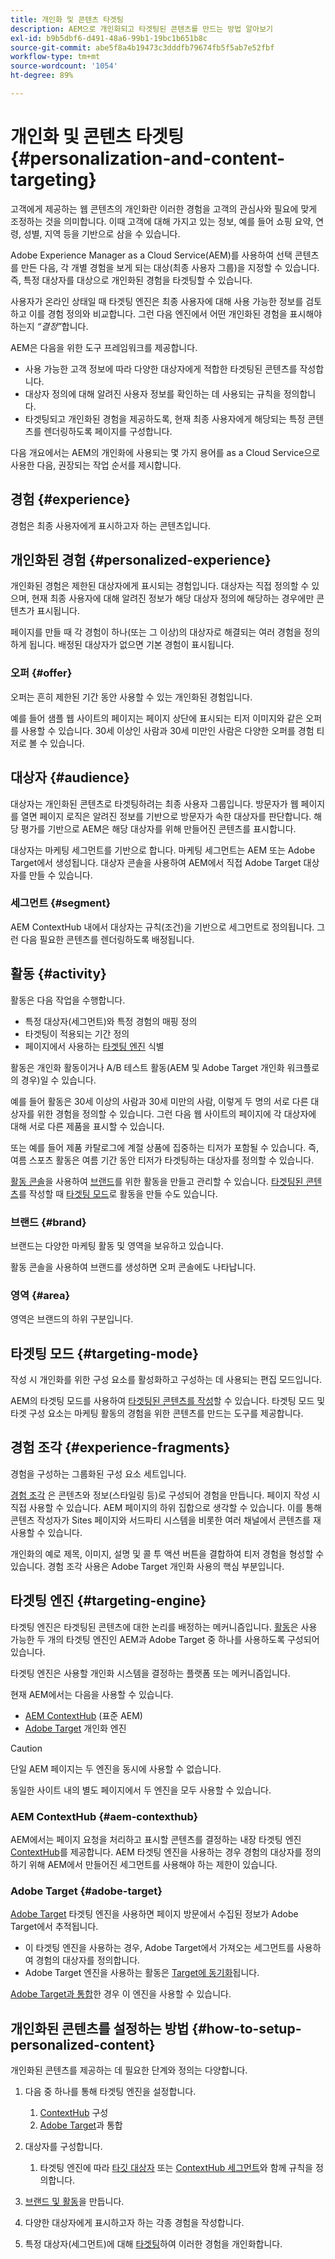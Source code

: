 ```yaml
---
title: 개인화 및 콘텐츠 타겟팅
description: AEM으로 개인화되고 타겟팅된 콘텐츠를 만드는 방법 알아보기
exl-id: b9b5dbf6-d491-48a6-99b1-19bc1b651b8c
source-git-commit: abe5f8a4b19473c3dddfb79674fb5f5ab7e52fbf
workflow-type: tm+mt
source-wordcount: '1054'
ht-degree: 89%

---
```



# 개인화 및 콘텐츠 타겟팅 {#personalization-and-content-targeting}

고객에게 제공하는 웹 콘텐츠의 개인화란 이러한 경험을 고객의 관심사와 필요에 맞게 조정하는 것을 의미합니다. 이때 고객에 대해 가지고 있는 정보, 예를 들어 쇼핑 요약, 연령, 성별, 지역 등을 기반으로 삼을 수 있습니다.

Adobe Experience Manager as a Cloud Service(AEM)를 사용하여 선택 콘텐츠를 만든 다음, 각 개별 경험을 보게 되는 대상(최종 사용자 그룹)을 지정할 수 있습니다. 즉, 특정 대상자를 대상으로 개인화된 경험을 타겟팅할 수 있습니다.

사용자가 온라인 상태일 때 타겟팅 엔진은 최종 사용자에 대해 사용 가능한 정보를 검토하고 이를 경험 정의와 비교합니다. 그런 다음 엔진에서 어떤 개인화된 경험을 표시해야 하는지 *“결정”*&#x200B;합니다.

AEM은 다음을 위한 도구 프레임워크를 제공합니다.

* 사용 가능한 고객 정보에 따라 다양한 대상자에게 적합한 타겟팅된 콘텐츠를 작성합니다.
* 대상자 정의에 대해 알려진 사용자 정보를 확인하는 데 사용되는 규칙을 정의합니다.
* 타겟팅되고 개인화된 경험을 제공하도록, 현재 최종 사용자에게 해당되는 특정 콘텐츠를 렌더링하도록 페이지를 구성합니다.

다음 개요에서는 AEM의 개인화에 사용되는 몇 가지 용어를 as a Cloud Service으로 사용한 다음, 권장되는 작업 순서를 제시합니다.

## 경험 {#experience}

경험은 최종 사용자에게 표시하고자 하는 콘텐츠입니다.

## 개인화된 경험 {#personalized-experience}

개인화된 경험은 제한된 대상자에게 표시되는 경험입니다. 대상자는 직접 정의할 수 있으며, 현재 최종 사용자에 대해 알려진 정보가 해당 대상자 정의에 해당하는 경우에만 콘텐츠가 표시됩니다.

페이지를 만들 때 각 경험이 하나(또는 그 이상)의 대상자로 해결되는 여러 경험을 정의하게 됩니다. 배정된 대상자가 없으면 기본 경험이 표시됩니다.

### 오퍼 {#offer}

오퍼는 흔히 제한된 기간 동안 사용할 수 있는 개인화된 경험입니다.

예를 들어 샘플 웹 사이트의 페이지는 페이지 상단에 표시되는 티저 이미지와 같은 오퍼를 사용할 수 있습니다. 30세 이상인 사람과 30세 미만인 사람은 다양한 오퍼를 경험 티저로 볼 수 있습니다.

## 대상자 {#audience}

대상자는 개인화된 콘텐츠로 타겟팅하려는 최종 사용자 그룹입니다. 방문자가 웹 페이지를 열면 페이지 로직은 알려진 정보를 기반으로 방문자가 속한 대상자를 판단합니다. 해당 평가를 기반으로 AEM은 해당 대상자를 위해 만들어진 콘텐츠를 표시합니다.

대상자는 마케팅 세그먼트를 기반으로 합니다. 마케팅 세그먼트는 AEM 또는 Adobe Target에서 생성됩니다. 대상자 콘솔을 사용하여 AEM에서 직접 Adobe Target 대상자를 만들 수 있습니다.

### 세그먼트 {#segment}

AEM ContextHub 내에서 대상자는 규칙(조건)을 기반으로 세그먼트로 정의됩니다. 그런 다음 필요한 콘텐츠를 렌더링하도록 배정됩니다.

## 활동 {#activity}

활동은 다음 작업을 수행합니다.

* 특정 대상자(세그먼트)와 특정 경험의 매핑 정의
* 타겟팅이 적용되는 기간 정의
* 페이지에서 사용하는 [타겟팅 엔진](#targeting-engine) 식별

활동은 개인화 활동이거나 A/B 테스트 활동(AEM 및 Adobe Target 개인화 워크플로의 경우)일 수 있습니다.

예를 들어 활동은 30세 이상의 사람과 30세 미만의 사람, 이렇게 두 명의 서로 다른 대상자를 위한 경험을 정의할 수 있습니다. 그런 다음 웹 사이트의 페이지에 각 대상자에 대해 서로 다른 제품을 표시할 수 있습니다.

또는 예를 들어 제품 카탈로그에 계절 상품에 집중하는 티저가 포함될 수 있습니다. 즉, 여름 스포츠 활동은 여름 기간 동안 티저가 타겟팅하는 대상자를 정의할 수 있습니다.

[활동 콘솔](/help/sites-cloud/authoring/personalization/activities.md)을 사용하여 [브랜드](#brand)를 위한 활동을 만들고 관리할 수 있습니다. [타겟팅된 콘텐츠](/help/sites-cloud/authoring/personalization/targeted-content.md)를 작성할 때 [타겟팅 모드](/help/sites-cloud/authoring/personalization/targeted-content.md#adding-and-removing-experiences-using-targeting-mode)로 활동을 만들 수도 있습니다.

### 브랜드 {#brand}

브랜드는 다양한 마케팅 활동 및 영역을 보유하고 있습니다.

활동 콘솔을 사용하여 브랜드를 생성하면 오퍼 콘솔에도 나타납니다.

### 영역 {#area}

영역은 브랜드의 하위 구분입니다.

## 타겟팅 모드 {#targeting-mode}

작성 시 개인화를 위한 구성 요소를 활성화하고 구성하는 데 사용되는 편집 모드입니다.

AEM의 타겟팅 모드를 사용하여 [타겟팅된 콘텐츠를 작성](/help/sites-cloud/authoring/personalization/targeted-content.md)할 수 있습니다. 타겟팅 모드 및 타겟 구성 요소는 마케팅 활동의 경험을 위한 콘텐츠를 만드는 도구를 제공합니다.

## 경험 조각 {#experience-fragments}

경험을 구성하는 그룹화된 구성 요소 세트입니다.

[경험 조각](/help/sites-cloud/authoring/fundamentals/experience-fragments.md#personalization-experience-fragment) 은 콘텐츠와 정보(스타일링 등)로 구성되어 경험을 만듭니다. 페이지 작성 시 직접 사용할 수 있습니다. AEM 페이지의 하위 집합으로 생각할 수 있습니다. 이를 통해 콘텐츠 작성자가 Sites 페이지와 서드파티 시스템을 비롯한 여러 채널에서 콘텐츠를 재사용할 수 있습니다.

개인화의 예로 제목, 이미지, 설명 및 콜 투 액션 버튼을 결합하여 티저 경험을 형성할 수 있습니다. 경험 조각 사용은 Adobe Target 개인화 사용의 핵심 부분입니다.

## 타겟팅 엔진 {#targeting-engine}

타겟팅 엔진은 타겟팅된 콘텐츠에 대한 논리를 배정하는 메커니즘입니다. [활동](/help/sites-cloud/authoring/personalization/activities.md)은 사용 가능한 두 개의 타겟팅 엔진인 AEM과 Adobe Target 중 하나를 사용하도록 구성되어 있습니다.

타겟팅 엔진은 사용할 개인화 시스템을 결정하는 플랫폼 또는 메커니즘입니다.

현재 AEM에서는 다음을 사용할 수 있습니다.

* [AEM ContextHub](#aem-contexthub) (표준 AEM)
* [Adobe Target](#adobe-target) 개인화 엔진

>[!CAUTION]
>
>단일 AEM 페이지는 두 엔진을 동시에 사용할 수 없습니다.
>
>동일한 사이트 내의 별도 페이지에서 두 엔진을 모두 사용할 수 있습니다.

### AEM ContextHub {#aem-contexthub}

AEM에서는 페이지 요청을 처리하고 표시할 콘텐츠를 결정하는 내장 타겟팅 엔진 [ContextHub](/help/implementing/developing/personalization/contexthub.md)를 제공합니다. AEM 타겟팅 엔진을 사용하는 경우 경험의 대상자를 정의하기 위해 AEM에서 만들어진 세그먼트를 사용해야 하는 제한이 있습니다.

### Adobe Target {#adobe-target}

[Adobe Target](/help/sites-cloud/integrating/integrating-adobe-target.md) 타겟팅 엔진을 사용하면 페이지 방문에서 수집된 정보가 Adobe Target에서 추적됩니다.

* 이 타겟팅 엔진을 사용하는 경우, Adobe Target에서 가져오는 세그먼트를 사용하여 경험의 대상자를 정의합니다.
* Adobe Target 엔진을 사용하는 활동은 [Target에 동기화](/help/sites-cloud/authoring/personalization/activities.md#synchronizing-activities-with-adobe-target)됩니다.

[Adobe Target과 통합](/help/sites-cloud/integrating/integrating-adobe-target.md)한 경우 이 엔진을 사용할 수 있습니다.

## 개인화된 콘텐츠를 설정하는 방법 {#how-to-setup-personalized-content}

개인화된 콘텐츠를 제공하는 데 필요한 단계와 정의는 다양합니다.

1. 다음 중 하나를 통해 타겟팅 엔진을 설정합니다.

   1. [ContextHub](/help/implementing/developing/personalization/configuring-contexthub.md) 구성
   1. [Adobe Target](/help/sites-cloud/integrating/integrating-adobe-target.md)과 통합

1. 대상자를 구성합니다.

   1. 타겟팅 엔진에 따라 [타깃 대상자](https://experienceleague.adobe.com/docs/target/using/audiences/target.html) 또는 [ContextHub 세그먼트](/help/sites-cloud/authoring/personalization/contexthub-segmentation.md)와 함께 규칙을 정의합니다.

1. [브랜드 및 활동](/help/sites-cloud/authoring/personalization/activities.md)을 만듭니다.

1. 다양한 대상자에게 표시하고자 하는 각종 경험을 작성합니다.

1. 특정 대상자(세그먼트)에 대해 [타겟팅](/help/sites-cloud/authoring/personalization/targeted-content.md)하여 이러한 경험을 개인화합니다.